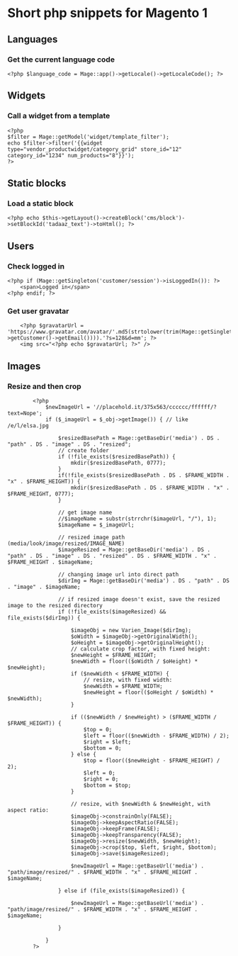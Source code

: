 # Short php snippets for Magento 1

## Languages

### Get the current language code

    <?php $language_code = Mage::app()->getLocale()->getLocaleCode(); ?>

## Widgets

### Call a widget from a template

    <?php
    $filter = Mage::getModel('widget/template_filter');
    echo $filter->filter('{{widget type="vendor_productwidget/category_grid" store_id="12" category_id="1234" num_products="8"}}');
    ?>

## Static blocks

### Load a static block

    <?php echo $this->getLayout()->createBlock('cms/block')->setBlockId('tadaaz_text')->toHtml(); ?>
    
## Users

### Check logged in

    <?php if (Mage::getSingleton('customer/session')->isLoggedIn()): ?>
        <span>Logged in</span>
    <?php endif; ?>

### Get user gravatar

        <?php $gravatarUrl = 'https://www.gravatar.com/avatar/'.md5(strtolower(trim(Mage::getSingleton('customer/session')->getCustomer()->getEmail()))).'?s=128&d=mm'; ?>
        <img src="<?php echo $gravatarUrl; ?>" />

## Images

### Resize and then crop

            <?php
                $newImageUrl = '//placehold.it/375x563/cccccc/ffffff/?text=Nope';
                if ($_imageUrl = $_obj->getImage()) { // like /e/l/elsa.jpg

                    $resizedBasePath = Mage::getBaseDir('media') . DS . "path" . DS . "image" . DS . "resized";
                    // create folder
                    if (!file_exists($resizedBasePath)) {
                        mkdir($resizedBasePath, 0777);
                    }
                    if(!file_exists($resizedBasePath . DS . $FRAME_WIDTH . "x" . $FRAME_HEIGHT)) {
                        mkdir($resizedBasePath . DS . $FRAME_WIDTH . "x" . $FRAME_HEIGHT, 0777);
                    }

                    // get image name
                    //$imageName = substr(strrchr($imageUrl, "/"), 1);
                    $imageName = $_imageUrl;

                    // resized image path (media/look/image/resized/IMAGE_NAME)
                    $imageResized = Mage::getBaseDir('media') . DS . "path" . DS . "image" . DS . "resized" . DS . $FRAME_WIDTH . "x" . $FRAME_HEIGHT . $imageName;

                    // changing image url into direct path
                    $dirImg = Mage::getBaseDir('media') . DS . "path" . DS . "image" . $imageName;

                    // if resized image doesn't exist, save the resized image to the resized directory
                    if (!file_exists($imageResized) && file_exists($dirImg)) {

                        $imageObj = new Varien_Image($dirImg);
                        $oWidth = $imageObj->getOriginalWidth();
                        $oHeight = $imageObj->getOriginalHeight();
                        // calculate crop factor, with fixed height:
                        $newHeight = $FRAME_HEIGHT;
                        $newWidth = floor(($oWidth / $oHeight) * $newHeight);
                        if ($newWidth < $FRAME_WIDTH) {
                            // resize, with fixed width:
                            $newWidth = $FRAME_WIDTH;
                            $newHeight = floor(($oHeight / $oWidth) * $newWidth);
                        }

                        if (($newWidth / $newHeight) > ($FRAME_WIDTH / $FRAME_HEIGHT)) {
                            $top = 0;
                            $left = floor(($newWidth - $FRAME_WIDTH) / 2);
                            $right = $left;
                            $bottom = 0;
                        } else {
                            $top = floor(($newHeight - $FRAME_HEIGHT) / 2);
                            $left = 0;
                            $right = 0;
                            $bottom = $top;
                        }

                        // resize, with $newWidth & $newHeight, with aspect ratio:
                        $imageObj->constrainOnly(FALSE);
                        $imageObj->keepAspectRatio(FALSE);
                        $imageObj->keepFrame(FALSE);
                        $imageObj->keepTransparency(FALSE);
                        $imageObj->resize($newWidth, $newHeight);
                        $imageObj->crop($top, $left, $right, $bottom);
                        $imageObj->save($imageResized);

                        $newImageUrl = Mage::getBaseUrl('media') . "path/image/resized/" . $FRAME_WIDTH . "x" . $FRAME_HEIGHT . $imageName;

                    } else if (file_exists($imageResized)) {

                        $newImageUrl = Mage::getBaseUrl('media') . "path/image/resized/" . $FRAME_WIDTH . "x" . $FRAME_HEIGHT . $imageName;

                    }

                }
            ?>
